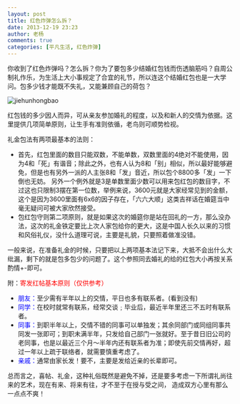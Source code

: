 ```yaml
---
layout: post
title: 红色炸弹怎么拆？
date: 2013-12-19 23:23
author: 老杨
comments: true
categories: [平凡生活, 红色炸弹]
---
```

你收到了红色炸弹吗？怎么拆？你为了要包多少结婚红包钱而伤透脑筋吗？自周公制礼作乐，为生活上大小事规定了合宜的礼节，所以连这个结婚红包也是一大学问。包多少钱才能既不失礼，又能兼顾自己的荷包？

<img src="//cyhour.com/wp-content/uploads/2013/12/jiehunhongbao.jpg" alt="jiehunhongbao" />

<!--more-->

红包钱的多少因人而异，可从亲友参加婚礼的程度，以及和新人的交情为依据。这里提供几项简单原则，让生手有准则依循，老鸟则可顺势检视。 

礼金包法有两项最基本的法则：
<ul>
	<li>首先，红包里面的数目只能双数，不能单数，双数里面的4绝对不能使用，因为4和「死」有谐音；除此之外，也有人认为8和「别」相似，所以最好能够避免，但是也有另外一派的人主张8和「发」音近，所以包个8800多「发」一下倒也无妨。 另外一个例外就是3是单数里面少数可以用来包红包的数目字，不过这也只限制3摆在第一位数，举例来说，3600元就是大家经常见到的金额，这个是因为3600里面有6x6的因子存在，「六六大顺」这类吉祥话在婚筵当中毫无疑问可被大家欣然接受。 </li>
	<li>包红包守则第二项原则，就是如果这次的婚筵你是站在回礼的一方，那么没办法，这次的礼金铁定要比上次人家包给你的更大，这是中国人长久以来的习惯和风俗礼仪，没什么道理可说，主要是礼貌，只要照着做准没错。 </li>
</ul>

一般来说，在准备礼金的时候，只要把以上两项基本法记下来，大抵不会出什么大纰漏，剩下的就是包多包少的问题了。这个参照同去婚礼的给的红包大小再按关系酌情+-即可。
 
附：<span style="color: #ff0000;">寄发红帖基本原则（仅供参考）</span>
<ul>
	<li><span style="color: #0000ff;">朋友：</span>至少需有半年以上的交情，平日也多有联系者。(看到没有) </li>
	<li><span style="color: #0000ff;">同学：</span>在校时就常有联系，经常交谈﹔毕业后，最近半年里还三不五时有联系者。</li> 
	<li><span style="color: #0000ff;">同事：</span>到职半年以上，交情不错的同事可以单独发；其余同部门或同组同事共同发一张即可；到职未满半年，只发给自己部门一张就好。至于昔日旧公司的老同事，也是以最近三个月～半年内还有联系者为准；即使先前交情再好，超过一年以上疏于联络者，就需要慎重考虑了。</li>
	<li><span style="color: #0000ff;">亲戚：</span>通常由家长发！要不，主要是发给近亲的长辈即可。 </li>
</ul>

总而言之，喜帖、礼金，这种礼俗既然是避免不掉，还是要多考虑一下所谓礼尚往来的艺术，现在有来、将来有往，才不至于在授与受之间， 造成双方心里有那么一点点不爽！ 
